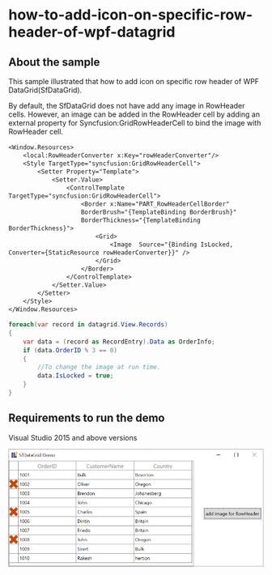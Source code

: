 # how-to-add-icon-on-specific-row-header-of-wpf-datagrid
## About the sample
This sample illustrated that how to add icon on specific row header of WPF DataGrid(SfDataGrid).

By default, the SfDataGrid does not have add any image in RowHeader cells. However, an image can be added in the RowHeader cell by adding an external property for Syncfusion:GridRowHeaderCell to bind the image with RowHeader cell.

```xaml
<Window.Resources>
    <local:RowHeaderConverter x:Key="rowHeaderConverter"/>
    <Style TargetType="syncfusion:GridRowHeaderCell">
        <Setter Property="Template">
            <Setter.Value>
                <ControlTemplate TargetType="syncfusion:GridRowHeaderCell">
                    <Border x:Name="PART_RowHeaderCellBorder"
                    BorderBrush="{TemplateBinding BorderBrush}"
                    BorderThickness="{TemplateBinding BorderThickness}">
                        <Grid>
                            <Image  Source="{Binding IsLocked, Converter={StaticResource rowHeaderConverter}}" />
                        </Grid>
                    </Border>
                </ControlTemplate>                   
            </Setter.Value>
        </Setter>
    </Style>
</Window.Resources>
```

```C#
foreach(var record in datagrid.View.Records)
{
    var data = (record as RecordEntry).Data as OrderInfo;
    if (data.OrderID % 3 == 0)
    {
        //To change the image at run time.
        data.IsLocked = true;
    }
}
```
## Requirements to run the demo
Visual Studio 2015 and above versions

![IconForRowHeader](IconForRowHeader.png)

